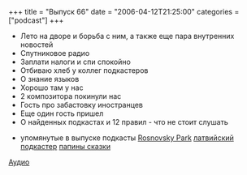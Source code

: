 +++
title = "Выпуск 66"
date = "2006-04-12T21:25:00"
categories = ["podcast"]
+++


- Лето на дворе и борьба с ним, а также еще пара внутренних новостей
- Спутниковое радио
- Заплати налоги и спи спокойно
- Отбиваю хлеб у коллег подкастеров
- О знание языков
- Хорошо там у нас
- 2 композитора покинули нас
- Гость про забастовку иностранцев
- Еще один гость пришел
- О найденных подкастах и 12 правил - что не стоит слушать


* упомянутые в выпуске подкасты
[Rosnovsky Park](http://rosnovsky.russianpodcasting.ru/)
[латвийский подкастер](http://journal-lv.russianpodcasting.ru/)
[папины сказки](http://4u3u.russianpodcasting.ru/)

[Аудио](https://podcast.umputun.com/media/ump_podcast66.mp3)
<audio src="https://podcast.umputun.com/media/ump_podcast66.mp3" preload="none">